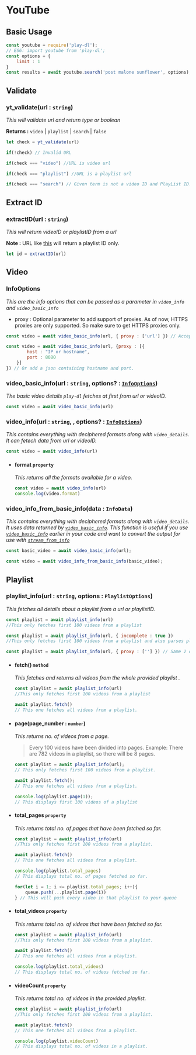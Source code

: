 # YouTube

## Basic Usage

```js
const youtube = require('play-dl');
// ES6: import youtube from 'play-dl';
const options = {
    limit : 1
}
const results = await youtube.search('post malone sunflower', options);
```

## Validate

### yt_validate(url : `string`)

_This will validate url and return type or boolean_

**Returns :** `video` | `playlist` | `search` | `false`

```js
let check = yt_validate(url)

if(!check) // Invalid URL

if(check === "video") //URL is video url

if(check === "playlist") //URL is a playlist url

if(check === "search") // Given term is not a video ID and PlayList ID.
```

## Extract ID

### extractID(url : `string`)

_This will return videoID or playlistID from a url_

**Note :** URL like [this](https://www.youtube.com/watch?v=E2gHczUOCGI&list=PLUt3leKZfbZqLzLwcQMYPBdbe7i7KRCOP&index=2) will return a playlist ID only.

```js
let id = extractID(url)
```

## Video

### InfoOptions

_This are the info options that can be passed as a parameter in `video_info` and `video_basic_info`_

-   proxy : Optional parameter to add support of proxies. As of now, HTTPS proxies are only supported. So make sure to get HTTPS proxies only.

```js
const video = await video_basic_info(url, { proxy : ['url'] }) // Accepts a url which has port in it.

const video = await video_basic_info(url, {proxy : [{
        host : "IP or hostname",
        port : 8080
    }]
}) // Or add a json containing hostname and port.
```

### video_basic_info(url : `string`, options? : [`InfoOptions`](https://github.com/play-dl/play-dl/tree/main/docs/YouTube#infooptions))

_The basic video details `play-dl` fetches at first from url or videoID._

```js
const video = await video_basic_info(url)
```

### video_info(url : `string`, , options? : [`InfoOptions`](https://github.com/play-dl/play-dl/tree/main/docs/YouTube#infooptions))

_This contains everything with deciphered formats along with `video_details`. It can fetech data from url or videoID._

```js
const video = await video_info(url)
```

-   #### format `property`

    _This returns all the formats available for a video._

    ```js
    const video = await video_info(url)
    console.log(video.format)
    ```

### video_info_from_basic_info(data : `InfoData`)

_This contains everything with deciphered formats along with `video_details`. It uses data returned by [`video_basic_info`](https://github.com/play-dl/play-dl/tree/main/docs/YouTube#video_basic_infourl--string-options--infooptions). This function is useful if you use [`video_basic_info`](https://github.com/play-dl/play-dl/tree/main/docs/YouTube#video_basic_infourl--string-options--infooptions) earlier in your code and want to convert the output for use with [`stream_from_info`](https://github.com/play-dl/play-dl/tree/main/docs#stream_from_infoinfo--infodata-options--streamoptions)_

```js
const basic_video = await video_basic_info(url);

const video = await video_info_from_basic_info(basic_video);
```

## Playlist

### playlist_info(url : `string`, options : `PlaylistOptions`)

_This fetches all details about a playlist from a url or playlistID._

```js
const playlist = await playlist_info(url)
//This only fetches first 100 videos from a playlist

const playlist = await playlist_info(url, { incomplete : true })
//This only fetches first 100 videos from a playlist and also parses playlist with hidden videos

const playlist = await playlist_info(url, { proxy : [''] }) // Same 2 options as mentioned in InfoOptions
```

-   #### fetch() `method`

    _This fetches and returns all videos from the whole provided playlist ._

    ```js
    const playlist = await playlist_info(url)
    //This only fetches first 100 videos from a playlist

    await playlist.fetch()
    // This one fetches all videos from a playlist.
    ```

-   #### page(page_number : `number`)

    _This returns no. of videos from a page._

    > Every 100 videos have been divided into pages.
    > Example: There are 782 videos in a playlist, so there will be 8 pages.

    ```js
    const playlist = await playlist_info(url);
    // This only fetches first 100 videos from a playlist.

    await playlist.fetch();
    // This one fetches all videos from a playlist.

    console.log(playlist.page(1));
    // This displays first 100 videos of a playlist

    ```

-   #### total_pages `property`

    _This returns total no. of pages that have been fetched so far._

    ```js
    const playlist = await playlist_info(url)
    //This only fetches first 100 videos from a playlist.

    await playlist.fetch()
    // This one fetches all videos from a playlist.

    console.log(playlist.total_pages)
    // This displays total no. of pages fetched so far.

    for(let i = 1; i <= playlist.total_pages; i++){
        queue.push(...playlist.page(i))
    } // This will push every video in that playlist to your queue
    ```

-   #### total_videos `property`

    _This returns total no. of videos that have been fetched so far._

    ```js
    const playlist = await playlist_info(url)
    //This only fetches first 100 videos from a playlist.

    await playlist.fetch()
    // This one fetches all videos from a playlist.

    console.log(playlist.total_videos)
    // This displays total no. of videos fetched so far.
    ```

-   #### videoCount `property`

    _This returns total no. of videos in the provided playlist._

    ```js
    const playlist = await playlist_info(url)
    //This only fetches first 100 videos from a playlist.

    await playlist.fetch()
    // This one fetches all videos from a playlist.

    console.log(playlist.videoCount)
    // This displays total no. of videos in a playlist.
    ```
